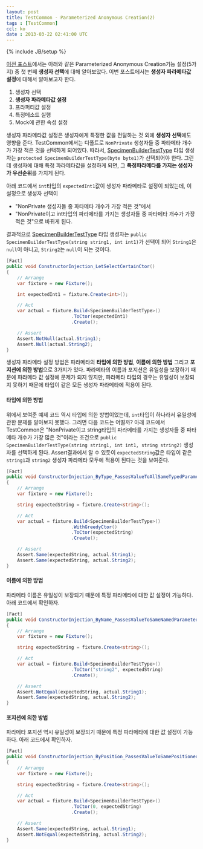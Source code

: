 ```yaml
---
layout: post
title: TestCommon - Parameterized Anonymous Creation(2)
tags : [TestCommon]
ccl: ko
date : 2013-03-22 02:41:00 UTC
---
```

{% include JB/setup %}

[이전 포스트]에서는 아래와 같은 Parameterized Anonymous Creation기능 설정(5가지) 중
첫 번째 **생성자 선택**에 대해 알아보았다. 이번 포스트에서는 **생성자 파라메타값 설정**에 대해서 알아보고자 한다.

1. 생성자 선택
2. **생성자 파라메타값 설정**
3. 프라퍼티값 설정
4. 특정메소드 실행
5. Mock에 관한 속성 설정

생성자 파라메타값 설정은 생성자에게 특정한 값을 전달하는 것 외에
**생성자 선택**에도 영향을 준다.
TestCommon에서는 디폴트로 `NonPrivate` 생성자들 중 파타메타 개수가 가장 적은 것을 선택하게 되어있다.
따라서, [SpecimenBuilderTestType] 타입 생성자는 `protected SpecimenBuilderTestType(byte byte1)`가 선택되어야 한다.
그런데 생성자에 대해 특정 파라메타값을 설정하게 되면, 그 **특정파라메타를 가지는
생성자가 우선순위**를 가지게 된다.

아래 코드에서 `int`타입의 `expectedInt1`값이 생성자 파라메타로 설정이 되었는데, 이 설정으로
생성자 선택이

*   "NonPrivate 생성자들 중 파타메타 개수가 가장 적은 것"에서 
*   "NonPrivate이고 int타입의 파라메타를 가지는 생성자들 중 파타메타 개수가 가장 적은 것"으로 바뀌게 된다.

결과적으로 [SpecimenBuilderTestType] 타입 생성자는
`public SpecimenBuilderTestType(string string1, int int1)`가 선택이 되어
`String1`은 `null`이 아니고, `String2`는 `null`이 되는 것이다.

```c#
[Fact]
public void ConstructorInjection_LetSelectCertainCtor()
{
    // Arrange
    var fixture = new Fixture();

    int expectedInt1 = fixture.Create<int>();

    // Act
    var actual = fixture.Build<SpecimenBuilderTestType>()
                        .ToCtor(expectedInt1)
                        .Create();

    // Assert
    Assert.NotNull(actual.String1);
    Assert.Null(actual.String2);
}
```

생성자 파라메타 설정 방법은 파라메타의 **타입에 의한 방법**, **이름에 의한 방법** 그리고 **포지션에 의한 방법**으로 3가지가 있다.
파라메타의 이름과 포지션은 유일성을 보장하기 때문에 파라메타 값 설정에 문제가 되지 않지만,
파라메타 타입의 경우는 유일성이 보장되지 못하기 때문에 타입이 같은 모든 생성자 파라메타에 적용이 된다.

<!-- break -->

#### 타입에 의한 방법
위에서 보여준 예제 코드 역시 타입에 의한 방법이었는데, `int`타입이 하나라서 유일성에 관한 문제를
알아보지 못했다. 그러면 다음 코드는 어떨까? 아래 코드에서 TestCommon은
"NonPrivate이고 string타입의 파라메타를 가지는 생성자들 중 파타메타 개수가 가장 많은 것"이라는 조건으로
`public SpecimenBuilderTestType(string string1, int int1, string string2)` 생성자를 선택하게 된다.
Assert결과에서 알 수 있듯이
`expectedString`값은 타입이 같은 `string1`과 `string2` 생성자 파라메타 모두에 적용이 된다는 것을 보여준다.

```c#
[Fact]
public void ConstructorInjection_ByType_PassesValueToAllSameTypedParameters()
{
    // Arrange
    var fixture = new Fixture();

    string expectedString = fixture.Create<string>();

    // Act
    var actual = fixture.Build<SpecimenBuilderTestType>()
                        .WithGreedyCtor()
                        .ToCtor(expectedString)
                        .Create();

    // Assert
    Assert.Same(expectedString, actual.String1);
    Assert.Same(expectedString, actual.String2);
}
```

#### 이름에 의한 방법
파라메타 이름은 유일성이 보장되기 때문에 특정 파라메타에 대한 값 설정이 가능하다.
아래 코드에서 확인하자.

```c#
[Fact]
public void ConstructorInjection_ByName_PassesValueToSameNamedParameter()
{
    // Arrange
    var fixture = new Fixture();

    string expectedString = fixture.Create<string>();

    // Act
    var actual = fixture.Build<SpecimenBuilderTestType>()
                        .ToCtor("string2", expectedString)
                        .Create();

    // Assert
    Assert.NotEqual(expectedString, actual.String1);
    Assert.Same(expectedString, actual.String2);
}
```

#### 포지션에 의한 방법
파라메타 포지션 역시 유일성이 보장되기 때문에 특정 파라메타에 대한 값 설정이 가능하다.
아래 코드에서 확인하자.

```c#
[Fact]
public void ConstructorInjection_ByPosition_PassesValueToSamePositionedParameter()
{
    // Arrange
    var fixture = new Fixture();

    string expectedString = fixture.Create<string>();

    // Act
    var actual = fixture.Build<SpecimenBuilderTestType>()
                        .ToCtor(0, expectedString)
                        .Create();

    // Assert
    Assert.Same(expectedString, actual.String1);
    Assert.NotEqual(expectedString, actual.String2);
}
```

[이전 포스트]: /TestCommon-Parameterized-Anonymous-Creation-1/
[SpecimenBuilderTestType]: /TestCommon-Parameterized-Anonymous-Creation-1#SpecimenBuilderTestType
